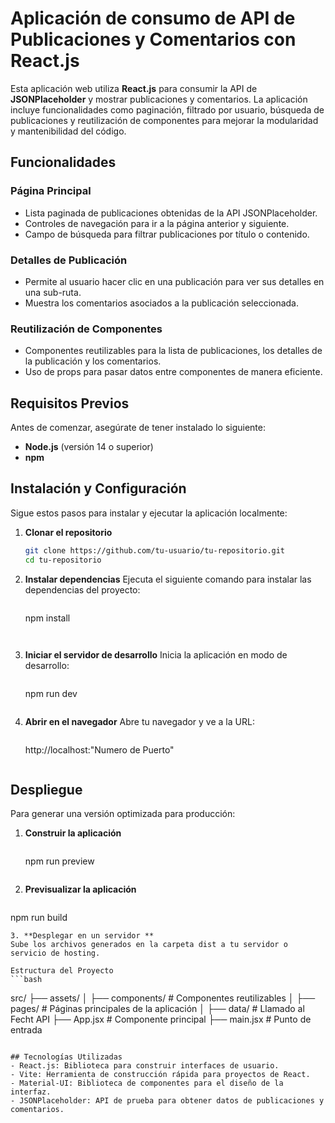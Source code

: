 # Aplicación de consumo de API de Publicaciones y Comentarios con React.js

Esta aplicación web utiliza **React.js** para consumir la API de **JSONPlaceholder** y mostrar publicaciones y comentarios. La aplicación incluye funcionalidades como paginación, filtrado por usuario, búsqueda de publicaciones y reutilización de componentes para mejorar la modularidad y mantenibilidad del código.

## Funcionalidades

### Página Principal
- Lista paginada de publicaciones obtenidas de la API JSONPlaceholder.
- Controles de navegación para ir a la página anterior y siguiente.
- Campo de búsqueda para filtrar publicaciones por título o contenido.

### Detalles de Publicación
- Permite al usuario hacer clic en una publicación para ver sus detalles en una sub-ruta.
- Muestra los comentarios asociados a la publicación seleccionada.

### Reutilización de Componentes
- Componentes reutilizables para la lista de publicaciones, los detalles de la publicación y los comentarios.
- Uso de props para pasar datos entre componentes de manera eficiente.

## Requisitos Previos
Antes de comenzar, asegúrate de tener instalado lo siguiente:
- **Node.js** (versión 14 o superior)
- **npm**

## Instalación y Configuración

Sigue estos pasos para instalar y ejecutar la aplicación localmente:

1. **Clonar el repositorio**
   ```bash
   git clone https://github.com/tu-usuario/tu-repositorio.git
   cd tu-repositorio
   
2. **Instalar dependencias** 
   Ejecuta el siguiente comando para instalar las dependencias del proyecto:
   ```bash
    ```
    npm install
    ```


3. **Iniciar el servidor de desarrollo**
Inicia la aplicación en modo de desarrollo:
    ```bash
    ```
    npm run dev
    ```

4. **Abrir en el navegador**
Abre tu navegador y ve a la URL:
    ```bash
    ```
    http://localhost:"Numero de Puerto"
    ```

## Despliegue
Para generar una versión optimizada para producción:


1. **Construir la aplicación**
    ```bash
    ```
    npm run preview
    ```

2. **Previsualizar la aplicación**
```bash
```
npm run build
```
3. **Desplegar en un servidor **
Sube los archivos generados en la carpeta dist a tu servidor o servicio de hosting.

Estructura del Proyecto
```bash
```
src/
├── assets/
│   ├── components/       # Componentes reutilizables
│   ├── pages/            # Páginas principales de la aplicación
│   ├── data/           # Llamado al Fecht API
├── App.jsx               # Componente principal
├── main.jsx              # Punto de entrada
```

## Tecnologías Utilizadas
- React.js: Biblioteca para construir interfaces de usuario.
- Vite: Herramienta de construcción rápida para proyectos de React.
- Material-UI: Biblioteca de componentes para el diseño de la interfaz.
- JSONPlaceholder: API de prueba para obtener datos de publicaciones y comentarios.